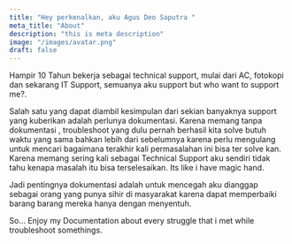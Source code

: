 ```yaml
---
title: "Hey perkenalkan, aku Agus Deo Saputra "
meta_title: "About"
description: "this is meta description"
image: "/images/avatar.png"
draft: false
---
```


Hampir 10 Tahun bekerja sebagai technical support, mulai dari AC, fotokopi dan sekarang IT Support, semuanya aku support but who want to support me?.

Salah satu yang dapat diambil kesimpulan dari sekian banyaknya support yang kuberikan adalah perlunya dokumentasi. Karena memang tanpa dokumentasi , troubleshoot yang dulu pernah berhasil kita solve butuh waktu yang sama bahkan lebih dari sebelumnya karena perlu mengulang untuk mencari bagaimana terakhir kali permasalahan ini bisa ter solve kan. Karena memang sering kali sebagai Technical Support aku sendiri tidak tahu kenapa masalah itu bisa terselesaikan. Its like i have magic hand.

Jadi pentingnya dokumentasi adalah untuk mencegah aku dianggap sebagai orang yang punya sihir di masyarakat karena dapat memperbaiki barang barang mereka hanya dengan menyentuh. 

So... Enjoy my Documentation about every struggle that i met while troubleshoot somethings.
